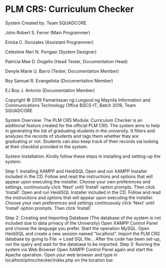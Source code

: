 # PLM CRS: Curriculum Checker

System Created by:
Team SQUADCORE

John Robert S. Ferrer (Main Programmer)

Ericka C. Gonzales (Assistant Programmer)

Celestine Neri N. Pongasi (System Designer)

Patricia Mae D. Dogelio (Head Tester, Documentation Head)

Denyle Marie U. Barro (Tester, Documentation Member)

Roy Samuel R. Evangelista (Documentation Member)

EJ Boy J. Antonio (Documentation Member)

Copyright © 2019
Pamantasan ng Lungsod ng Maynila
Information and Communications Technology Office
BSCS-IT, Batch 2019, Team SQUADCORE


System Overview: 
The PLM CRS Module: Curriculum Checker is an additional feature created for the official PLM CRS. The system aims to help in generating the list of graduating students in the university. It filters and analyzes the records of students and tags them whether they are graduating or not. Students can also keep track of their records via looking at their checklist provided in the system.

System Installation:
Kindly follow these steps in installing and setting-up the system:

Step 1: Installing XAMPP and HeidiSQL
Open and run XAMPP Installer included in the CD.
Follow and read the instructions and options that will appear upon executing the installer. Choose your own preferences and settings, continuously click ‘Next’ until ‘Install’ option prompts. Then click ‘Install’.
Open and run HeidiSQL Installer included in the CD.
Follow and read the instructions and options that will appear upon executing the installer. Choose your own preferences and settings continuously click ‘Next’ until ‘Install’ option prompts. Then click ‘Install’.

Step 2: Creating and Importing Database (The database of the system is not included due to data privacy of the University)
Open XAMPP Control Panel and choose the language you prefer.
Start the operation MySQL.
Open HeidiSQL and create a new session named “localhost”.
Import the PLM CRS database by going to 
File -> Load SQL file…
After the code has been set-up, run the query and wait for the database to be imported.
Step 3: Running the system via Web Browser
Open XAMPP Control Panel again and start the Apache 
operation.
Open your web browser and type in 
localhost/plmcchecker/index.php on the location bar.



